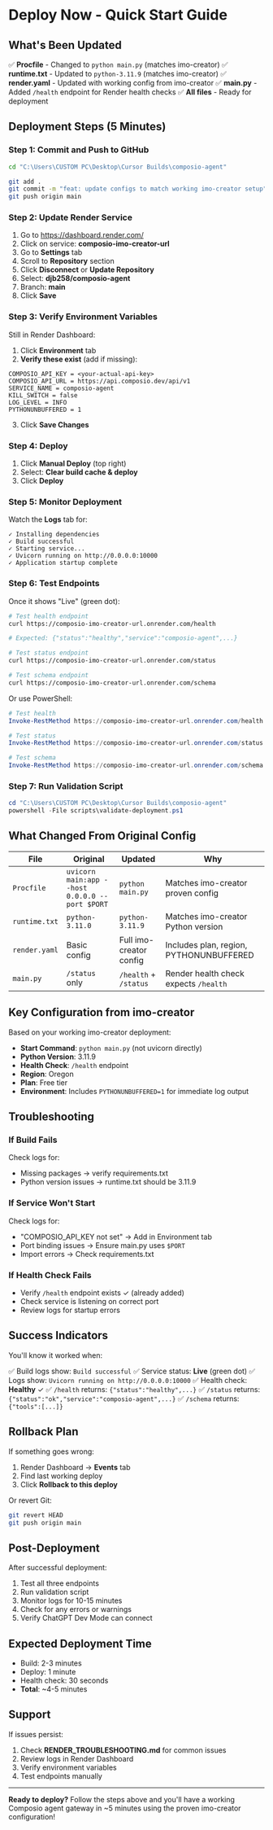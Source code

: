 # Deploy Now - Quick Start Guide

## What's Been Updated

✅ **Procfile** - Changed to `python main.py` (matches imo-creator)
✅ **runtime.txt** - Updated to `python-3.11.9` (matches imo-creator)
✅ **render.yaml** - Updated with working config from imo-creator
✅ **main.py** - Added `/health` endpoint for Render health checks
✅ **All files** - Ready for deployment

## Deployment Steps (5 Minutes)

### Step 1: Commit and Push to GitHub

```bash
cd "C:\Users\CUSTOM PC\Desktop\Cursor Builds\composio-agent"

git add .
git commit -m "feat: update configs to match working imo-creator setup"
git push origin main
```

### Step 2: Update Render Service

1. Go to https://dashboard.render.com/
2. Click on service: **composio-imo-creator-url**
3. Go to **Settings** tab
4. Scroll to **Repository** section
5. Click **Disconnect** or **Update Repository**
6. Select: **djb258/composio-agent**
7. Branch: **main**
8. Click **Save**

### Step 3: Verify Environment Variables

Still in Render Dashboard:

1. Click **Environment** tab
2. **Verify these exist** (add if missing):

```
COMPOSIO_API_KEY = <your-actual-api-key>
COMPOSIO_API_URL = https://api.composio.dev/api/v1
SERVICE_NAME = composio-agent
KILL_SWITCH = false
LOG_LEVEL = INFO
PYTHONUNBUFFERED = 1
```

3. Click **Save Changes**

### Step 4: Deploy

1. Click **Manual Deploy** (top right)
2. Select: **Clear build cache & deploy**
3. Click **Deploy**

### Step 5: Monitor Deployment

Watch the **Logs** tab for:

```
✓ Installing dependencies
✓ Build successful
✓ Starting service...
✓ Uvicorn running on http://0.0.0.0:10000
✓ Application startup complete
```

### Step 6: Test Endpoints

Once it shows "Live" (green dot):

```bash
# Test health endpoint
curl https://composio-imo-creator-url.onrender.com/health

# Expected: {"status":"healthy","service":"composio-agent",...}

# Test status endpoint
curl https://composio-imo-creator-url.onrender.com/status

# Test schema endpoint
curl https://composio-imo-creator-url.onrender.com/schema
```

Or use PowerShell:

```powershell
# Test health
Invoke-RestMethod https://composio-imo-creator-url.onrender.com/health

# Test status
Invoke-RestMethod https://composio-imo-creator-url.onrender.com/status

# Test schema
Invoke-RestMethod https://composio-imo-creator-url.onrender.com/schema
```

### Step 7: Run Validation Script

```powershell
cd "C:\Users\CUSTOM PC\Desktop\Cursor Builds\composio-agent"
powershell -File scripts\validate-deployment.ps1
```

## What Changed From Original Config

| File | Original | Updated | Why |
|------|----------|---------|-----|
| `Procfile` | `uvicorn main:app --host 0.0.0.0 --port $PORT` | `python main.py` | Matches imo-creator proven config |
| `runtime.txt` | `python-3.11.0` | `python-3.11.9` | Matches imo-creator Python version |
| `render.yaml` | Basic config | Full imo-creator config | Includes plan, region, PYTHONUNBUFFERED |
| `main.py` | `/status` only | `/health` + `/status` | Render health check expects `/health` |

## Key Configuration from imo-creator

Based on your working imo-creator deployment:

- **Start Command**: `python main.py` (not uvicorn directly)
- **Python Version**: 3.11.9
- **Health Check**: `/health` endpoint
- **Region**: Oregon
- **Plan**: Free tier
- **Environment**: Includes `PYTHONUNBUFFERED=1` for immediate log output

## Troubleshooting

### If Build Fails

Check logs for:
- Missing packages → verify requirements.txt
- Python version issues → runtime.txt should be 3.11.9

### If Service Won't Start

Check logs for:
- "COMPOSIO_API_KEY not set" → Add in Environment tab
- Port binding issues → Ensure main.py uses `$PORT`
- Import errors → Check requirements.txt

### If Health Check Fails

- Verify `/health` endpoint exists ✓ (already added)
- Check service is listening on correct port
- Review logs for startup errors

## Success Indicators

You'll know it worked when:

✅ Build logs show: `Build successful`
✅ Service status: **Live** (green dot)
✅ Logs show: `Uvicorn running on http://0.0.0.0:10000`
✅ Health check: **Healthy** ✓
✅ `/health` returns: `{"status":"healthy",...}`
✅ `/status` returns: `{"status":"ok","service":"composio-agent",...}`
✅ `/schema` returns: `{"tools":[...]}`

## Rollback Plan

If something goes wrong:

1. Render Dashboard → **Events** tab
2. Find last working deploy
3. Click **Rollback to this deploy**

Or revert Git:

```bash
git revert HEAD
git push origin main
```

## Post-Deployment

After successful deployment:

1. Test all three endpoints
2. Run validation script
3. Monitor logs for 10-15 minutes
4. Check for any errors or warnings
5. Verify ChatGPT Dev Mode can connect

## Expected Deployment Time

- Build: 2-3 minutes
- Deploy: 1 minute
- Health check: 30 seconds
- **Total**: ~4-5 minutes

## Support

If issues persist:

1. Check **RENDER_TROUBLESHOOTING.md** for common issues
2. Review logs in Render Dashboard
3. Verify environment variables
4. Test endpoints manually

---

**Ready to deploy?** Follow the steps above and you'll have a working Composio agent gateway in ~5 minutes using the proven imo-creator configuration!
